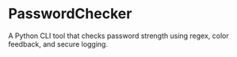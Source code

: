 # PasswordChecker
A Python CLI tool that checks password strength using regex, color feedback, and secure logging.
